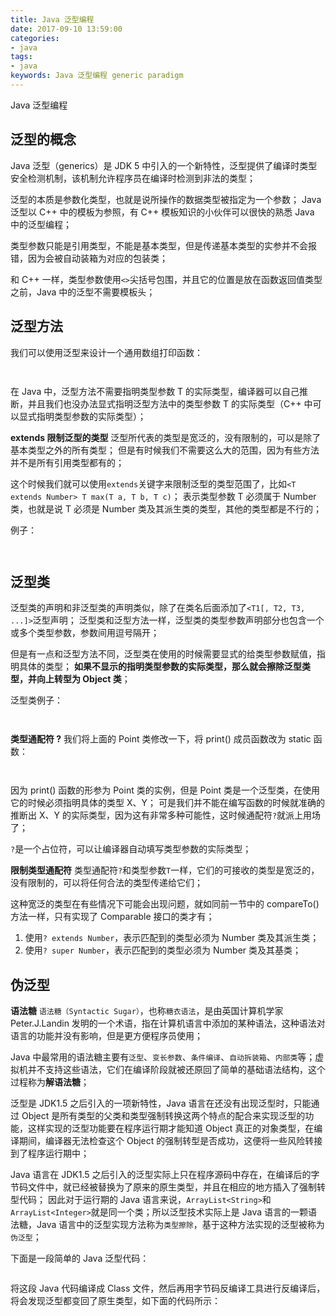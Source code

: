 ```yaml
---
title: Java 泛型编程
date: 2017-09-10 13:59:00
categories:
- java
tags:
- java
keywords: Java 泛型编程 generic paradigm
---
```


> 
Java 泛型编程

<!-- more -->

## 泛型的概念
Java 泛型（generics）是 JDK 5 中引入的一个新特性，泛型提供了编译时类型安全检测机制，该机制允许程序员在编译时检测到非法的类型；

泛型的本质是参数化类型，也就是说所操作的数据类型被指定为一个参数；
Java 泛型以 C++ 中的模板为参照，有 C++ 模板知识的小伙伴可以很快的熟悉 Java 中的泛型编程；

类型参数只能是引用类型，不能是基本类型，但是传递基本类型的实参并不会报错，因为会被自动装箱为对应的包装类；

和 C++ 一样，类型参数使用`<>`尖括号包围，并且它的位置是放在函数返回值类型之前，Java 中的泛型不需要模板头；

## 泛型方法
我们可以使用泛型来设计一个通用数组打印函数：
<pre><code class="language-java line-numbers"><script type="text/plain">import static java.lang.System.*;

public class Main {
    public static void main(String[] args) {
        print(new Integer[] {1, 2, 3, 4, 5});
        print(new Character[] {'B', 'A', 'I', 'D', 'U'});
        print(new String[] {"C", "C++", "Java", "Python", "Perl"});
        print(new Float[] {});
        print(new Double[] {1.1, 2.2, 3.3, 4.4, 5.5, null, 6.6, 7.7, 8.8, null, 9.9});
    }

    public static <T> void print(T[] array) {
        if (array.length == 0) {
            out.printf("Array is empty\n");
            return;
        }

        out.printf("Array[%d] = { ", array.length);
        for (T elem : array) {
            if (elem == null) {
                out.printf("null, ");
                continue;
            }
            out.printf("%s, ", elem.toString());
        }
        out.printf("\b\b }\n");
    }
}
</script></code></pre>



<pre><code class="language-java line-numbers"><script type="text/plain"># root @ arch in ~/work on git:master x [14:33:29]
$ javac Main.java

# root @ arch in ~/work on git:master x [14:33:57]
$ java Main
Array[5] = { 1, 2, 3, 4, 5 }
Array[5] = { B, A, I, D, U }
Array[5] = { C, C++, Java, Python, Perl }
Array is empty
Array[11] = { 1.1, 2.2, 3.3, 4.4, 5.5, null, 6.6, 7.7, 8.8, null, 9.9 }
</script></code></pre>



在 Java 中，泛型方法不需要指明类型参数 T 的实际类型，编译器可以自己推断，并且我们也没办法显式指明泛型方法中的类型参数 T 的实际类型（C++ 中可以显式指明类型参数的实际类型）；

**extends 限制泛型的类型**
泛型所代表的类型是宽泛的，没有限制的，可以是除了基本类型之外的所有类型；
但是有时候我们不需要这么大的范围，因为有些方法并不是所有引用类型都有的；

这个时候我们就可以使用`extends`关键字来限制泛型的类型范围了，比如`<T extends Number> T max(T a, T b, T c)`；
表示类型参数 T 必须属于 Number 类，也就是说 T 必须是 Number 类及其派生类的类型，其他的类型都是不行的；

例子：
<pre><code class="language-java line-numbers"><script type="text/plain">import static java.lang.System.*;

public class Main {
    public static void main(String[] args) {
        Integer[] arr1 = {1, 2, 3, 4, 5};
        print(arr1);
        out.printf("\tmax_val = %s\n", max(arr1).toString());

        String[] arr2 = {"baidu", "aliyun", "google", "qq", "facebook"};
        print(arr2);
        out.printf("\tmax_val = %s\n", max(arr2).toString());
    }

    public static <T extends Comparable<T>> T max(T[] nums) {
        T max_val = nums[0];
        for (int i=1; i<nums.length; i++) {
            if (nums[i].compareTo(max_val) > 0) {
                max_val = nums[i];
            }
        }
        return max_val;
    }

    public static <T> void print(T[] array) {
        if (array.length == 0) {
            out.printf("Array is empty\n");
            return;
        }

        out.printf("Array[%d] = { ", array.length);
        for (T elem : array) {
            if (elem == null) {
                out.printf("null, ");
                continue;
            }
            out.printf("%s, ", elem.toString());
        }
        out.printf("\b\b }");
    }
}
</script></code></pre>



<pre><code class="language-java line-numbers"><script type="text/plain"># root @ arch in ~/work on git:master x [15:10:00]
$ javac Main.java

# root @ arch in ~/work on git:master x [15:10:17]
$ java Main
Array[5] = { 1, 2, 3, 4, 5 }	max_val = 5
Array[5] = { baidu, aliyun, google, qq, facebook }	max_val = qq
</script></code></pre>



## 泛型类
泛型类的声明和非泛型类的声明类似，除了在类名后面添加了`<T1[, T2, T3, ...]>`泛型声明；
泛型类和泛型方法一样，泛型类的类型参数声明部分也包含一个或多个类型参数，参数间用逗号隔开；

但是有一点和泛型方法不同，泛型类在使用的时候需要显式的给类型参数赋值，指明具体的类型；
**如果不显示的指明类型参数的实际类型，那么就会擦除泛型类型，并向上转型为 Object 类**；

泛型类例子：
<pre><code class="language-java line-numbers"><script type="text/plain">import static java.lang.System.*;

public class Main {
    public static void main(String[] args) {
        Point<Integer, Integer> p1 = new Point<Integer, Integer>(1, 2);
        p1.print();

        Point<Integer, String> p2 = new Point<Integer, String>(119, "火警电话");
        p2.print();
    }
}

class Point<X, Y> {
    public Point(X x, Y y) {
        m_x = x;
        m_y = y;
    }

    public X getX() { return m_x; }
    public Y getY() { return m_y; }
    public void setX(X x) { m_x = x; }
    public void setY(Y y) { m_y = y; }

    public void print() {
        out.printf("x=%s, y=%s\n", m_x, m_y);
    }

    private X m_x;
    private Y m_y;
}
</script></code></pre>



<pre><code class="language-java line-numbers"><script type="text/plain"># root @ arch in ~/work on git:master x [15:30:13]
$ javac Main.java

# root @ arch in ~/work on git:master x [15:30:26]
$ java Main
x=1, y=2
x=119, y=火警电话
</script></code></pre>



**类型通配符 ?**
我们将上面的 Point 类修改一下，将 print() 成员函数改为 static 函数：
<pre><code class="language-java line-numbers"><script type="text/plain">import static java.lang.System.*;

public class Main {
    public static void main(String[] args) {
        Point<Integer, Integer> p1 = new Point<Integer, Integer>(1, 2);
        print(p1);

        Point<Integer, String> p2 = new Point<Integer, String>(119, "火警电话");
        print(p2);
    }

    public static void print(Point<?, ?> p) {
        out.printf("x=%s, y=%s\n", p.getX(), p.getY());
    }
}

class Point<X, Y> {
    public Point(X x, Y y) {
        m_x = x;
        m_y = y;
    }

    public X getX() { return m_x; }
    public Y getY() { return m_y; }
    public void setX(X x) { m_x = x; }
    public void setY(Y y) { m_y = y; }

    private X m_x;
    private Y m_y;
}
</script></code></pre>



<pre><code class="language-java line-numbers"><script type="text/plain"># root @ arch in ~/work on git:master x [16:14:53]
$ javac Main.java

# root @ arch in ~/work on git:master x [16:15:07]
$ java Main
x=1, y=2
x=119, y=火警电话
</script></code></pre>



因为 print() 函数的形参为 Point 类的实例，但是 Point 类是一个泛型类，在使用它的时候必须指明具体的类型 X、Y；
可是我们并不能在编写函数的时候就准确的推断出 X、Y 的实际类型，因为这有非常多种可能性，这时候通配符`?`就派上用场了；

`?`是一个占位符，可以让编译器自动填写类型参数的实际类型；

**限制类型通配符**
类型通配符`?`和类型参数`T`一样，它们的可接收的类型是宽泛的，没有限制的，可以将任何合法的类型传递给它们；

这种宽泛的类型在有些情况下可能会出现问题，就如同前一节中的 compareTo() 方法一样，只有实现了 Comparable 接口的类才有；

1) 使用`? extends Number`，表示匹配到的类型必须为 Number 类及其派生类；
2) 使用`? super Number`，表示匹配到的类型必须为 Number 类及其基类；


## 伪泛型
**语法糖**
`语法糖（Syntactic Sugar）`，也称`糖衣语法`，是由英国计算机学家 Peter.J.Landin 发明的一个术语，指在计算机语言中添加的某种语法，这种语法对语言的功能并没有影响，但是更方便程序员使用；

Java 中最常用的语法糖主要有`泛型`、`变长参数`、`条件编译`、`自动拆装箱`、`内部类`等；虚拟机并不支持这些语法，它们在编译阶段就被还原回了简单的基础语法结构，这个过程称为**解语法糖**；

泛型是 JDK1.5 之后引入的一项新特性，Java 语言在还没有出现泛型时，只能通过 Object 是所有类型的父类和类型强制转换这两个特点的配合来实现泛型的功能，这样实现的泛型功能要在程序运行期才能知道 Object 真正的对象类型，在编译期间，编译器无法检查这个 Object 的强制转型是否成功，这便将一些风险转接到了程序运行期中；

Java 语言在 JDK1.5 之后引入的泛型实际上只在程序源码中存在，在编译后的字节码文件中，就已经被替换为了原来的原生类型，并且在相应的地方插入了强制转型代码；
因此对于运行期的 Java 语言来说，`ArrayList<String>`和`ArrayList<Integer>`就是同一个类；所以泛型技术实际上是 Java 语言的一颗语法糖，Java 语言中的泛型实现方法称为`类型擦除`，基于这种方法实现的泛型被称为`伪泛型`；

下面是一段简单的 Java 泛型代码：
<pre><code class="language-java line-numbers"><script type="text/plain">Map<Integer, String> map = new HashMap<Integer, String>();

map.put(1,"No.1");
map.put(2,"No.2");

System.out.println(map.get(1));
System.out.println(map.get(2));
</script></code></pre>



将这段 Java 代码编译成 Class 文件，然后再用字节码反编译工具进行反编译后，将会发现泛型都变回了原生类型，如下面的代码所示：
<pre><code class="language-java line-numbers"><script type="text/plain">Map map = new HashMap();

map.put(1,"No.1");
map.put(2,"No.2");

System.out.println((String)map.get(1));
System.out.println((String)map.get(2));
</script></code></pre>
